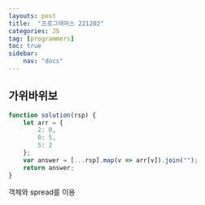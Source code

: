```yaml
---
layouts: post
title:  "프로그래머스 221202"
categories: JS
tag: [programmers]
toc: true
sidebar:
    nav: "docs"
---
```


## 가위바위보

```js
function solution(rsp) {
    let arr = {
        2: 0,
        0: 5,
        5: 2
    };
    var answer = [...rsp].map(v => arr[v]).join("");
    return answer;
}
```
객체와 spread를 이용